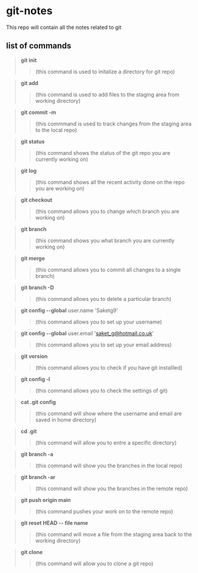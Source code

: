 # git-notes

This repo will contain all the notes related to git 

## list of commands 

>**git init**   
>
>>(this command is used to initalize a directory for git repo)  

>**git add**   
>
>>(this command is used to add files to the staging area from working   directory)  

>**git commit -m**  
>
>>(this commmand is used to track changes from the staging area to the local repo)  

>**git status**    
>
>>(this command shows the status of the git repo you are currently working on)  

>**git log**    
>
>>(this command shows all the recent activity done on the repo you are working on)  

>**git checkout**    
>
>>(this command allows you to change which branch you are working on)   

>**git branch**    
>
>>(this command shows you what branch you are currently working on)   

>**git merge**   
>
>>(this command allows you to commit all changes to a single branch)   

>**git branch -D**   
>
>>(this command allows you to delete a particular branch)     

>**git config --global** user.name 'Saketg9'  
>
>>(this command allows you to set up your username)   

>**git config --global** user.email 'saket_g@hotmail.co.uk'    
>
>>(this command allows you to set up your email address)   

>**git version**  
>
>>(this command allows you to check if you have git installled)   

>**git config -l**   
>
>>(this command allows you to check the settings of git)  

>**cat .git config**  
>
>>(this command will show where the username and email are saved in home directory)

>**cd .git**  
>
>>(this command will allow you to entre a specific directory)

>**git branch -a**  
>
>>(this command will show you the branches in the local repo)

>**git branch -ar**  
>
>>(this command will show you the branches in the remote repo)

>**git push origin main**  
>
>>(this command pushes your work on to the remote repo)

>**git reset HEAD -- file name**  
>
>>(this command will move a file from the staging area back to the working directory)

>**git clone**
>
>>(this command will allow you to clone a git repo)
